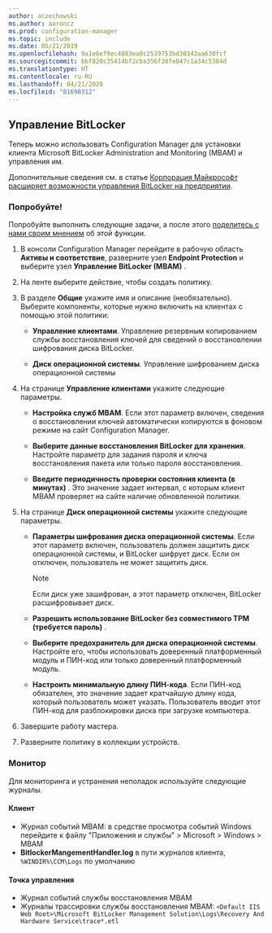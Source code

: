 ```yaml
---
author: aczechowski
ms.author: aaroncz
ms.prod: configuration-manager
ms.topic: include
ms.date: 05/21/2019
ms.openlocfilehash: 9a1e6ef9ec4083ea8c2539753bd30343aa630fcf
ms.sourcegitcommit: bbf820c35414bf2cba356f30fe047c1a34c5384d
ms.translationtype: HT
ms.contentlocale: ru-RU
ms.lasthandoff: 04/21/2020
ms.locfileid: "81698312"
---
```

## <a name="bitlocker-management"></a><a name="bkmk_bitlocker"></a> Управление BitLocker

<!--3601034-->

Теперь можно использовать Configuration Manager для установки клиента Microsoft BitLocker Administration and Monitoring (MBAM) и управления им.

Дополнительные сведения см. в статье [Корпорация Майкрософт расширяет возможности управления BitLocker на предприятии](https://techcommunity.microsoft.com/t5/Enterprise-Mobility-Security/Microsoft-expands-BitLocker-management-capabilities-for-the/ba-p/544329).

### <a name="try-it-out"></a>Попробуйте!

Попробуйте выполнить следующие задачи, а после этого [поделитесь с нами своим мнением](../../../../understand/find-help.md#product-feedback) об этой функции.

1. В консоли Configuration Manager перейдите в рабочую область **Активы и соответствие**, разверните узел **Endpoint Protection** и выберите узел **Управление BitLocker (MBAM)** .

1. На ленте выберите действие, чтобы создать политику.  

1. В разделе **Общие** укажите имя и описание (необязательно). Выберите компоненты, которые нужно включить на клиентах с помощью этой политики:  

    - **Управление клиентами**. Управление резервным копированием службы восстановления ключей для сведений о восстановлении шифрования диска BitLocker.  

    - **Диск операционной системы**. Управление шифрованием диска операционной системы

1. На странице **Управление клиентами** укажите следующие параметры.

    - **Настройка служб MBAM**. Если этот параметр включен, сведения о восстановлении ключей автоматически копируются в фоновом режиме на сайт Configuration Manager.  

    - **Выберите данные восстановления BitLocker для хранения**. Настройте параметр для задания пароля и ключа восстановления пакета или только пароля восстановления.

    - **Введите периодичность проверки состояния клиента (в минутах)** . Это значение задает интервал, с которым клиент MBAM проверяет на сайте наличие обновленной политики.

1. На странице **Диск операционной системы** укажите следующие параметры.  

    - **Параметры шифрования диска операционной системы**. Если этот параметр включен, пользователь должен защитить диск операционной системы, и BitLocker шифрует диск. Если он отключен, пользователь не может защитить диск.  

        > [!Note]  
        > Если диск уже зашифрован, а этот параметр отключен, BitLocker расшифровывает диск.  

    - **Разрешить использование BitLocker без совместимого TPM (требуется пароль)** .

    - **Выберите предохранитель для диска операционной системы**. Настройте его, чтобы использовать доверенный платформенный модуль и ПИН-код или только доверенный платформенный модуль.

    - **Настроить минимальную длину ПИН-кода**. Если ПИН-код обязателен, это значение задает кратчайшую длину кода, который пользователь может указать. Пользователь вводит этот ПИН-код для разблокировки диска при загрузке компьютера.

1. Завершите работу мастера.

1. Разверните политику в коллекции устройств.

### <a name="monitor"></a>Монитор

Для мониторинга и устранения неполадок используйте следующие журналы.

#### <a name="client"></a>Клиент

- Журнал событий MBAM: в средстве просмотра событий Windows перейдите к файлу "Приложения и службы" > Microsoft > Windows > MBAM
- **BitlockerMangementHandler.log** в пути журналов клиента, `%WINDIR%\CCM\Logs` по умолчанию

#### <a name="management-point"></a>Точка управления

- Журнал событий службы восстановления MBAM
- Журналы трассировки службы восстановления MBAM: `<Default IIS Web Root>\Microsoft BitLocker Management Solution\Logs\Recovery And Hardware Service\trace*.etl`
